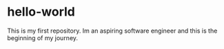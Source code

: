 # hello-world
This is my first repository.
Im an aspiring software engineer and this is the beginning of my journey.
